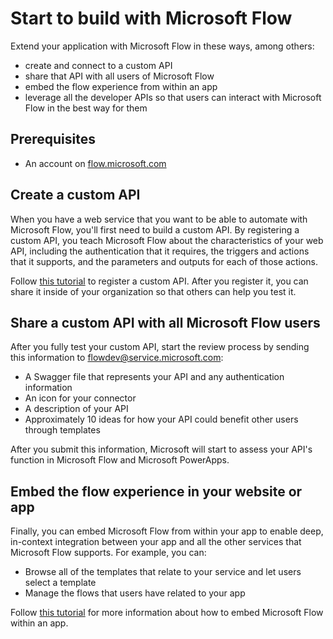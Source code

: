 <properties
    pageTitle="Start to build | Microsoft Flow"
    description="Create a custom API, share it, embed a flow, and do much more."
    services=""
    suite="flow"
    documentationCenter="na"
    authors="bbarath"
    manager="erikre"
    editor=""
    tags=""
 />
<tags
    ms.service="flow"
    ms.devlang="na"
    ms.topic="article"
    ms.tgt_pltfrm="na"
    ms.workload="na"
   ms.date="10/22/2016"
    ms.author="barathb"/>

# Start to build with Microsoft Flow #
Extend your application with Microsoft Flow in these ways, among others:

- create and connect to a custom API
- share that API with all users of Microsoft Flow
- embed the flow experience from within an app
- leverage all the developer APIs so that users can interact with Microsoft Flow in the best way for them

## Prerequisites ##
- An account on [flow.microsoft.com](https://flow.microsoft.com)

## Create a custom API ##
When you have a web service that you want to be able to automate with Microsoft Flow, you'll first need to build a custom API. By registering a custom API, you teach Microsoft Flow about the characteristics of your web API, including the authentication that it requires, the triggers and actions that it supports, and the parameters and outputs for each of those actions.

Follow [this tutorial](https://powerapps.microsoft.com/tutorials/register-custom-api/) to register a custom API. After you register it, you can share it inside of your organization so that others can help you test it.

## Share a custom API with all Microsoft Flow users ##
After you fully test your custom API, start the review process by sending this information to flowdev@service.microsoft.com:

- A Swagger file that represents your API and any authentication information
- An icon for your connector
- A description of your API
- Approximately 10 ideas for how your API could benefit other users through templates

After you submit this information, Microsoft will start to assess your API's function in Microsoft Flow and Microsoft PowerApps.

## Embed the flow experience in your website or app ##
Finally, you can embed Microsoft Flow from within your app to enable deep, in-context integration between your app and all the other services that Microsoft Flow supports. For example, you can:

- Browse all of the templates that relate to your service and let users select a template
- Manage the flows that users have related to your app

Follow [this tutorial](embed-flow-dev.md) for more information about how to embed Microsoft Flow within an app.
